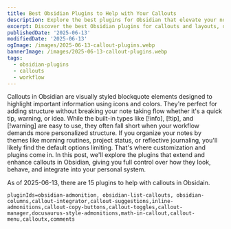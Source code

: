 ```yaml
---
title: Best Obsidian Plugins to Help with Your Callouts
description: Explore the best plugins for Obsidian that elevate your note-taking experience with advanced callout and layout features.
excerpt: Discover the best Obsidian plugins for callouts and layouts, designed to enhance your note-taking experience.
publishedDate: '2025-06-13'
modifiedDate: '2025-06-13'
ogImage: /images/2025-06-13-callout-plugins.webp
bannerImage: /images/2025-06-13-callout-plugins.webp
tags:
  - obsidian-plugins
  - callouts
  - workflow
---
```


Callouts in Obsidian are visually styled blockquote elements designed to highlight important information using icons and colors. They're perfect for adding structure without breaking your note taking flow whether it's a quick tip, warning, or idea. While the built-in types like [!info], [!tip], and [!warning] are easy to use, they often fall short when your workflow demands more personalized structure. If you organize your notes by themes like morning routines, project status, or reflective journaling, you'll likely find the default options limiting. That's where customization and plugins come in. In this post, we'll explore the plugins that extend and enhance callouts in Obsidian, giving you full control over how they look, behave, and integrate into your personal system.

As of 2025-06-13, there are 15 plugins to help with callouts in Obsidain.

```plugin-list
pluginIds=obsidian-admonition, obsidian-list-callouts, obsidian-columns,callout-integrator,callout-suggestions,inline-admonitions,callout-copy-buttons,callout-toggles,callout-manager,docusaurus-style-admonitions,math-in-callout,callout-menu,calloutx,comments
```
